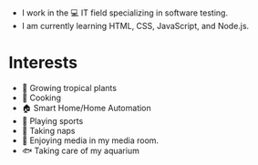 - I work in the 💻 IT field specializing in software testing.
- I am currently learning HTML, CSS, JavaScript, and Node.js.

# Interests

- 🌱 Growing tropical plants 
- 🍳 Cooking
- 🏠 Smart Home/Home Automation
- 🏈 Playing sports
- 🛌 Taking naps
- 🎥 Enjoying media in my media room. 
- 🐟 Taking care of my aquarium
